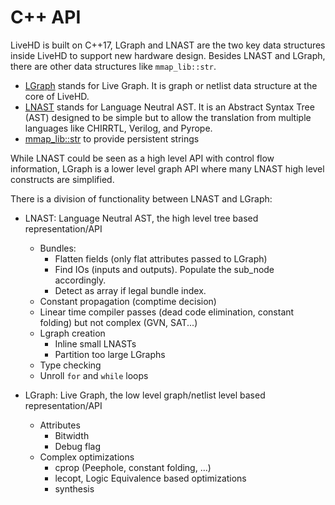 # C++ API

LiveHD is built on C++17, LGraph and LNAST are the two key data structures
inside LiveHD to support new hardware design.  Besides LNAST and LGraph, there
are other data structures like `mmap_lib::str`.

* [LGraph](05-lgraph.md) stands for Live Graph. It is graph or netlist data
  structure at the core of LiveHD.
* [LNAST](06-lnast.md) stands for Language Neutral AST. It is an Abstract
  Syntax Tree (AST) designed to be simple but to allow the translation from
  multiple languages like CHIRRTL, Verilog, and Pyrope.
* [mmap_lib::str](07-mmapstr.md) to provide persistent strings



While LNAST could be seen as a high level API with control flow information,
LGraph is a lower level graph API where many LNAST high level constructs are
simplified.

There is a division of functionality between LNAST and LGraph:

- LNAST: Language Neutral AST, the high level tree based representation/API
    + Bundles:
         - Flatten fields (only flat attributes passed to LGraph)
         - Find IOs (inputs and outputs). Populate the sub_node accordingly.
         - Detect as array if legal bundle index.
    + Constant propagation (comptime decision)
    + Linear time compiler passes (dead code elimination, constant folding) but not complex (GVN, SAT...)
    + Lgraph creation
         - Inline small LNASTs
         - Partition too large LGraphs
    + Type checking 
    + Unroll `for` and `while` loops 

- LGraph: Live Graph, the low level graph/netlist level based representation/API
    + Attributes
         - Bitwidth
         - Debug flag
    + Complex optimizations
         - cprop (Peephole, constant folding, ...)
         - lecopt, Logic Equivalence based optimizations
         - synthesis


